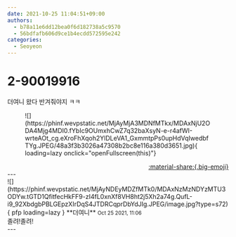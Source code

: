 ```yaml
---
date: 2021-10-25 11:04:51+09:00
authors:
  - b78a11e6dd12bea0f6d182738a5c9570
  - 56bdfafb606d9ce1b4ecdd572595e242
categories:
  - Seoyeon
---
```


# 2-90019916

<div class="post-container" markdown="1">
<div class="content-container md-sidebar__scrollwrap" markdown="1">

더여니 왔다 반겨줘야지 ㅋㅋ
<figure markdown="1">
![](https://phinf.wevpstatic.net/MjAyMjA3MDNfMTkx/MDAxNjU2ODA4Mjg4MDI0.fYbIc9OUmxhCwZ7q32baXsyN-e-r4afWI-wrteAOt_cg.eXroFhXqoh2YlDLeVA1_GxmmtpPs0upHdVqIwedbfTYg.JPEG/48a3f3b3026a47308b2bc8e116a380d3651.jpg){ loading=lazy onclick="openFullscreen(this)"}
</figure>


</div>
</div>

<div style="text-align: right;" markdown="1">
<a href="https://weverse.io/fromis9/fanpost/2-90019916" style="text-align: right;">:material-share:{.big-emoji}</a>
</div>
---

<div class="comments-container md-sidebar__scrollwrap" markdown="1">
<div class="comment" markdown="1">
<div class='id-container' markdown="1">
![](https://phinf.wevpstatic.net/MjAyNDEyMDZfMTk0/MDAxNzMzNDYzMTU3ODYw.tGTD1QfitfecHkFF9-zI4fL0xnXf8VH8ht2j5Xh2a74g.QufL-i9_92XbdgbPBLGEpzXIrDqS4JTDRCqprDbYdJIg.JPEG/image.jpg?type=s72){ pfp loading=lazy }
**<span class="artist">더여니</span>** <small>Oct 25 2021, 11:06</small><br>
</div>
<div class='comment-body' markdown="1">
졸려!졸려!
</div>
</div>
</div>
---
